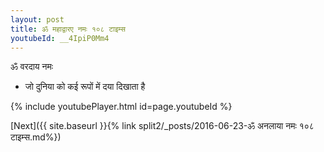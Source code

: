 ```yaml
---
layout: post
title: ॐ महाद्वारए नमः १०८ टाइम्स
youtubeId: __4IpiP0Mm4
---
```

 
 
 ॐ वरदाय नमः  
 
 -  जो दुनिया को कई रूपों में दया दिखाता है 
 
  
 
  
 
 
 
 
 
 


{% include youtubePlayer.html id=page.youtubeId %}
 
[Next]({{ site.baseurl }}{% link  split2/_posts/2016-06-23-ॐ अनलाया नमः १०८ टाइम्स.md%})
 
